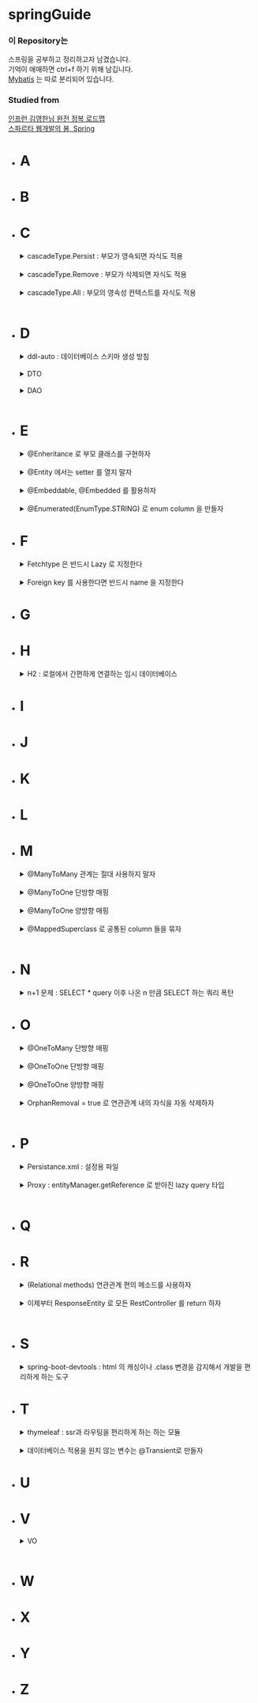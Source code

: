 # springGuide

### 이 Repository는

스프링을 공부하고 정리하고자 남겼습니다.   
기억이 애매하면 ctrl+f 하기 위해 남깁니다.   
[Mybatis](MYBATIS.md) 는 따로 분리되어 있습니다.

### Studied from

[인프런 김영한님 완전 정복 로드맵](https://www.inflearn.com/roadmaps/149)   
[스파르타 웹개발의 봄, Spring](https://spartacodingclub.kr/)

* # A
* # B
* # C
  <details>
  <summary>
  cascadeType.Persist : 부모가 영속되면 자식도 적용 
  </summary>
  <br>
  
  실제로는 반드시 부모 자식의 관계라고 생각하시기보단    
  cascadeType.Persist 가 들어간 클래스와 그 연관된 클래스 관계입니다.    
  
  @OneToMany, @ManyToOne 관계를 만든다고 가정하겠습니다.   
  CascadeType.PERSIST 를 적용하고 싶다고 생각하겠습니다.   
  여기에서 잠시 질문을 하나 드리면   
  
  @OneToMany(cascade = CascadeType.PERSIST) 가 맞을까요?      
  아니면   
  @ManyToOne(cascade = CascadeType.PERSIST) 가 맞을까요?   
  
  여기에서 정답은?   
  "전혀 상관 없다." 입니다.   
  
  @OneToMany, @ManyToOne 관계는 상관이 없습니다.   
  
  CascadeType.PERSIST 가 의미하는 바는   
  내가 쓰인 곳이 PERSIST 된다면, 연관관계의 entity 도 PERSIST 해줘 입니다.   
  
  예를 들어   
  ```java
  Parent parent = new Parent();
  parent.addChild(new Child());
  em.persist(parent);
  ```
  를 한다면, persist는 parent 하나만 적었지만   
  parent 와 child 둘다 persist 되어 저장됩니다.      
  
  ![](images/cascadeType.PERSIST.PNG)   
  
  entityManager 가 죽어가서 JPARepository 로 바꿔보면         
  ```java
  Parent parent = new Parent();
  parent.addChild(new Child());
  parentRepository.add(parent);
  ```
  가 되겠습니다.   
  
  @OneToOne, @OneToMany, @ManyToOne, 어떤 관계이든   
  persist 가 되는 객체에서 지정하여 사용할 수 있습니다.   
  
  cascadeType.Remove 만큼 조심하게 사용하실 필요는 없지만      
  단일하고 연속적으로 생성되는 entity 에 사용하면 좋을 것 같습니다.   
  생각좀 하고 살자 도형아.   
  </details>
  <br>
  
  <details>
  <summary>
  cascadeType.Remove : 부모가 삭제되면 자식도 적용
  </summary>
  <br>

  실제로는 반드시 부모 자식의 관계라고 생각하시기보단    
  cascadeType.Remove 가 들어간 클래스와 그 연관된 클래스 관계입니다.   
  
  cascadeType.Remove 는 .Persist 와 같은 맥락입니다.   
  cascadeType 가 이해가 안되신다면, 먼저 .Persist 를 보고 와주세요.   
  
  그런데 여기에서 궁굼증이 하나 생겼습니다.   
  
  ![](images/cascadeType.PERSIST.PNG)   
  
  다음과 같이 저장되어 있다고 할 때   
    
  parentClass 에서는   
  ```java
  @OneToMany(mappedBy = "parent", cascade = CascadeType.REMOVE)
  List<Child> children = new ArrayList<>();
  ```
  다음과 같이 정의되어 있다면...   
  
  A   
  ```java
  Parent parent = em.find(Parent.class, 1L);
  parent.getChildren().remove(0); 
  em.persist(parent);
  em.flush();
  em.clear();
  ```
  
  B   
  ```java
  Parent parent = em.find(Parent.class, 1L);
  // parent.getChildren().remove(0);  
  em.remove(parent);
  em.flush();
  em.clear();
  ```

  A 와 B 중에서 어떤 방법이 children 을 삭제할까요?   
  
  <br>
  직접 확인해본 결과 정답은 B 였습니다.   
  
  A 에서 삭제가 적용되길 원하신다면 orphanRemoval 을 사용하셔야 합니다.

  </details>
  <br>
  
  <details>
  <summary>
  cascadeType.All : 부모의 영속성 컨텍스트를 자식도 적용
  </summary>
  <br>
  
  위 2개 외에도 모든 cascadeType 을 자식에게 적용합니다.
  </details>
  <br>
* # D
  <details>
  <summary>
  ddl-auto : 데이터베이스 스키마 생성 방침
  </summary>
  <br>
  
  application properties 에 `spring.jpa.hibernate.ddl-auto=` 형태로 존재한다.   
  
  create : 기존 태이블 삭제 후 다시 생성   
  create-drop : create 와 같지만 종료 시점에 삭제   
  update : 변경분만 반영   
  validate : 엔티티와 테이블이 매핑되었는지 확인   
  none : 사용안함   
  
  개발 초기 단계 : create, update    
  테스트 서버 : update, validate      
  운영 서버 : validate, none   
  </details>
  <br>

  <details>
  <summary>
  DTO
  </summary>
  <br>

  data-transfer-object

  데이터가 변경되며 전송될 경우 사용하는 클래스입니다.   
  여기에서 전송이 된다는 것은 controller -> service 같이 layer 를 통과하여 전송되는 의미입니다.   

  데이터의 값들이 코드가 진행되면서 변경되며 조작되어야 할 때 사용합니다.   
  굳이 변경이 되지 않는다면 VO 를 사용합시다.   

  `@Getter`, `@Setter` 를 포함시켜 코드가 진행되는 중 setter 를 통해 변경시킵니다.

  ```java
  @Getter
  @Setter
  public class TravelerDTO {
    private String name;
    private Integer age;
  }
  
  public class Travel {
    public void travelForYear(TravelerDTO travelerDTO){
        travelerDTO.setAge(travelerDTO.getAge() + 1);
    } 
  }
  ```

  @Setter 의 추가는 persistance 안에 들어가서 ORM 된 클래스에만 없어야 하는 것입니다.

  ORM 된 이후에 변경이 되면 db 에도 변경되기에 혼선이 생기는 것을 방지하기 위해 orm 클래스의 @Setter 를 방지하는 것입니다.
  </details>
  <br>
  
  <details>
  <summary>
  DAO
  </summary>
  <br>
  
  data access object   
  
  데이터의 접근을 위한 클래스를 뜻합니다.   
  CRUD 같이 데이터의 접근을 위한 function 들을 정의하고 있습니다.   
  
  예를 들어 jpa 의 repository / mybatis 의 wrapper 는 DAO 입니다.   
  
  ```java
  @Repository
  public interface UserDAO {  // DAO 라는 명칭이나 repository 라는 명칭이나 중요하지 않지만
    public void createUser();  // 회사의 규졍과 규칙을 따르는 것은 중요합니다.
    public void deleteUser();  // 엔트로피를 생성하지 맙시다 ㅋㅋ
    public User getUserById(Integer id);
  } 
  ```
  </details>
  <br>
* # E
  <details>
  <summary>
  @Enheritance 로 부모 클래스를 구현하자
  </summary>
  <br>

  @SupperMapping 의 java 내부 구조는 같습니다.    
  Extends 를 사용해서 부모를 지정해주는 형식입니다.   
  다만 데이터베이스는 3가지로 다르게 구성할 수 있습니다.      
  이 방식들에 따라 @SuperMapping 은 3가지 전략이 있습니다.

  ### JOIN 전략
  ![](images/@SupperMapping조인전략.PNG)   
  부모 클래스 Item
  ```java
  @Entity
  @Enheritance(strategy = InheritanceType.JOINED)
  @DiscriminatorColumn
  public class Item{
    ...
  }
  ```
  자식 클래스 Album/Movie/Book
  ```java
  @Entity
  @DiscriminatorValue("A")
  public class Album extends Item{
    ...
  }
  ```
  ALBUM, MOVIE, BOOK 은 각각 ITEM 의 ID를 받아오는 것을 알 수 있습니다.

  여기에서 DTYPE 이라는 column 이 하나 존재하는데   
  이 column 은 @DiscriminatorColumn 을 추가하면 생기는    
  column 으로 자식이 어떤 class 에 속해있는지 String 으로 나타냅니다.      
  @DiscriminatorColumn 은 생략이 가능합니다.

  만약 테이블명 그대로 DTYPE 에 지정되는 것을 바꾸고 싶다면   
  @DiscriminatorValue("A")으로 직접 자식 클래스에서 구분지을 수 있습니다.

  저장은 java 에서 자식 클래스를 사용하면 부모의 parameter 에 접근할 수 있음으로
  ```java
  Album album = new Album();
  album.setName("Son lux - Bones");
  em.persist(album);
  ```
  같이 사용하시면 됩니다.

  ### SINGLE_TABLE 전략
  ![](images/@SupperMapping싱글테이블전략.PNG)   
  jpa default 전략입니다.   
  Child 와 Parent 를 단일한 테이블에 저장하는 단순한 방법입니다.   
  Join 을 하지 않아 SQL query 의 성능적 이점을 갖습니다.   
  다만 정규화 법칙을 따르지 않아 생기는 문제들도 고려해야 합니다.

  부모 클래스의 item
  ```java
  @Entity
  @Enheritance(strategy = InheritanceType.SINGLE_TABLE)
  //@DiscriminatorColumn
  public class Item{
  ...
  }
  ```
  자식 클래스의 Album/Movie/Book
  ```java
  @Entity
  @DiscriminatorValue("A")
  public class Album extends Item{
    ...
  }
  ```
  모든 내용은 위와 비슷비슷합니다.   
  그런데 여기에서 특이한 점은 `@DiscriminatorColumn` 이 없어도   
  무조건 DTYPE 의 column 이 만들어진다는 점입니다.   
  DTYPE 가 만들어지지 않는다면 어떤 자식인지를 구분하는 것이 불가능합니다.   
  물론 null 값이 어디에 들어갔는지 확인하는 방법이 있겠지만...   
  효율적인 방법이라고 보지 않습니다.   
  마지막으로 null 값들이 들어가서 DB 분들이 좋아하지 않습니다.   

  ### TABLE_PER_CLASS 전략
  ![](images/@SuperMapping테이블퍼클래스전략.PNG)      
  이 전략은 부모 테이블을 생략하고 자식 테이블에 부모 param을 모두 넣는 전략입니다.    
  부모 클래스의 item
  ```java
  @Entity
  @Enheritance(strategy = InheritanceType.SINGLE_TABLE)
  public class Item{
  ...
  }
  ```
  자식 클래스의 Album/Movie/Book
  ```java
  @Entity
  public class Album extends Item{
    ...
  }
  ```

  여기에서 주의해서 보셔야 할 점은   
  `@DiscriminatorColumn`, `@DiscriminatorValue`가 없어진다는 점입니다.   
  위의 그림을 자세히 보시면 각 child 가 테이블로 분리되어서   
  DTYPE 이 필요가 없어진다는 것을 알 수 있습니다.

  이 전략은 치명적인 단점이 있습니다.   
  한개의 id를 통해 찾으려고 한다면 3개의 테이블을 조회해야 합니다. 그래서 현업에서는 사용되지 않습니다.
  </details>
  <br/>

  <details>
  <summary>
  @Entity 에서는 setter 를 열지 말자
  </summary>
  <br>

  @Setter 가 열려 있어 너무 많은 변경 포인트가 있다면 유지보수가 어렵다   
  @Setter 는 그 의도를 파악하기 어렵다.    
  또한 객체의 일관성을 보장하기 어렵다.     
  Constructor, builder 를 최대한 활용하자.    
  가령 사용하더라도 정해진 비즈니스 로직을 짜서 규정하고 사용하자.
  </details>
  <br>
  
  <details>
  <summary>
  @Embeddable, @Embedded 를 활용하자
  </summary>
  <br>

  Entity 내부 Class 를 관계형 연결(일 대 다, 일 대 일...etc) 없이 나타낼 수 있다.   
  @Embedded 안에는 @NoArgsConstructor 가 필요하다.    
  
  Java 내에서만 적용된다   
  
  @Embeddable   
  
  ```java
  @Embeddable
  @Getter
  public class Address {
  private  String city;
  private String street;
  private String zipcode;
  }
  ``` 
  
  @Embedded
  ```java
  @NoArgsConstructor(access = AccessLevel.PROTECTED)
  @Getter
  @Entity
  public class Member {
      @Id
      @GeneratedValue(strategy = GenerationType.IDENTITY)
      @Column(name = "member_id")
      private Long id;
  
      @Column
      private String name;
  
      @Embedded
      private Address address;
  }
  ``` 
  
  Java 내에서만 적용되며 database 에 관계형으로 정의되지 않는다.    
  
  ![](images/@embedded.PNG)   

  이제 조금 더 심화된 내용으로 들어가면...   
  
  임베디드의 연관관계    
  
  ![](images/@EmbeddedMapping.PNG)    
  
  임베디드 클레스에 임베디드 클래스를 넣으면 조금 더 정리 정돈이 될 수 있습니다.          

  @Entity 안에 @Embedded 안에 @Embedded 를 넣어봅시다.

  ```java
  @Entity
  public class Parent {
  
  @Id
  @GeneratedValue
  private Long id;

  @Embedded
  private Embedable embedable;
  }
  ```
  entity

  ```java
  @NoArgsConstructor
  @Embeddable
  public class embeddable {
  
      private String jack;
  
      @Embedded
      private Embedable2 embedable2;
  }
  ```
  entity -> embedded

    ```java
  @NoArgsConstructor
  @Embeddable
  public class embeddable2 {
  
      private String shit;
  }
  ```
  entity -> embeddable -> embeddable2    

  모든 embeddable 은 반드시 @NoArgsConstructor 를 갖고 있어야 합니다.    

  이렇게 만들면     
  
  ![](images/@EmbeddedTypeJoin.PNG)    
  테이블은 이렇게 정의됩니다.   
  
  이제 entity -> embeddable -> embeddable2 관계는 가능하니...   
  entity -> embeddable -> entity2 을 구현해보겠습니다.   
  
  위의 클래스는 다 그대로 가져가는데 Embeddable2 만 좀 수정하면 됩니다.      
  
  ```java
  @NoArgsConstructor
  @AllArgsConstructor
  @Getter
  
  @Embeddable
  public class Embeddable2 {
  
  private String jack;
  
      // 위어서 추가되는 부분
      @OneToOne
      @JoinColumn(name = "ENTITY_CHILD_ID")
      private EntityChild entityChild;
  }
  ```
  
  그리고 추가되는 EntityChild Class 를 만듭니다.   
  
  ```java
  @Getter
  @NoArgsConstructor
  
  @Entity
  @Table(name = "ENTITY_CHILD")
  public class EntityChild {
  @Id
  @GeneratedValue(strategy = GenerationType.IDENTITY)
  private Long id;
  }
  ```
  
  이렇게 되면   
  ![](images/@EmbeddedEntity.PNG)   
  가 됩니다.    
  
  하면서 이상하게 query 가 테이블 명을 잘못 적어서 @Table 을 지정해줘야 했지만 
  이정도 에러들은 다 잡아내실 수 있는 분들이라 믿습니다.   
  </details>
  <br>

  <details>
  <summary>
  @Enumerated(EnumType.STRING) 로 enum column 을 만들자
  </summary>
  <br>

  반드시 EnumType.STRING 을 사용하자    
  Integer 는 enum 이 삭제/변경되었을 때 같은 숫자가 중복되어 사용된다   
  
  ```java
  enum OrderStatus {
    ORDER, CANCEL;
  }
  ```  
  
  ```java
  @Getter
  @Entity
  public class Order {
      @Id
      @GeneratedValue(strategy = GenerationType.IDENTITY)
      private Long id;
    
      @Enumerated(EnumType.STRING)
      private OrderStatus status;
  }
  ```
  </details>

* # F
  <details>
  <summary>
  Fetchtype 은 반드시 Lazy 로 지정한다
  </summary>
  <br>

  모든 연관된 테이블들이 딸려 나와서 n+1 폭탄을 맞고 싶지 않다면 lazy 로 사용하자      
  쿼리는 본인이 customize 하여 최적화 할 수 있게끔 만들어야 한다   
  
  fetchtype 을 지정하지 않은 경우   
  @ManyToOne 의 경우 FetchType 은 eager 이며   
  @OneToMany 의 경우 FetchType 은 lazy 이다.   
  
  @ManyToOne 에 주의하자.    
  
  lazy 가 설정된 이후 getter 를 사용하면 query 가 나간다.   
  
  n+1 문제는 여기에도 정리되어 있으니 확인하자.
  </details>
  <br>
  
  <details>
  <summary>
  Foreign key 를 사용한다면 반드시 name 을 지정한다
  </summary>
  <br>

  연관 관계 중 foreign key 가 생성된다면 spring 에서 임의로 이름을 만든다      
  임의로 지정된 이름은 JJ9J21D82 같은 gibberish 이기 때문에 user_account_fk 처럼 정의하자   
  
  ```java
  @JoinColumn(name = "account_id", foreignKey = @ForeignKey(name = "user_account_fk"))
  ``` 
  
  반드시 fk를 사용하지 않아도 된다.   
  조금 더 유연한 시스템을 운영하고 싶다면 fk를 사용하지 않고 연결관계를 정의만 하는 것 또한 하나의 방법이다.   
  </details>
* # G
* # H
  <details>
  <summary>
  H2 : 로컬에서 간편하게 연결하는 임시 데이터베이스

  </summary>
  <br>

    * 설치   
      우선 spring initializr 에서 h2 가 추가됬는지 확인한다.   
      [h2 설치 링크](https://www.h2database.com/html/main.html)   
      설치된 경로에서 \H2\bin 을 들어간다.   
      h2.sh 또는 bat 을 실행한다.   
      localhost:8082 를 들어간다.   
      JDBC url 을 jdbc:h2:file:~/testDB 로 바꾼다.   
      :mem 의 경우 메모리 :file 의 경우 파일 저장이다.   
      ~/의 경로는 user 에서 시작된다.   
      저장된 파일 경로 예시 : C:\Users\doe\testDB.mv.db   
      jdbc:h2:file:D:\Program Files (x86)\H2\saved\testDB 로 특정 경로를 지정해도 된다.         
      <br>

    * 연결  
      스프링과 h2의 연결은 application.properties 에서
      ```
      spring.datasource.url=jdbc:h2:tcp://localhost/~/testDB
      spring.datasource.driverClassName=org.h2.Driver
      spring.datasource.username=sa
      spring.datasource.password=
      spring.jpa.database-platform=org.hibernate.dialect.H2Dialect
      ``` 
      testDB는 사용자가 지정한 명칭으로 바꿔도 된다.      
      그 이외에 추가하면 좋은 properties 도 잊지 말자
      ```
      # 테이블이 없다면 자동으로 생성한다.
      spring.jpa.hibernate.ddl-auto=create
      # sql 을 로깅으로 표시한다.
      # spring.jpa.show-sql=true
      logging.level.org.hibernate.sql = debug
      ``` 
  </details>
* # I
* # J
* # K
* # L
* # M
  <details>
  <summary>
  @ManyToMany 관계는 절대 사용하지 말자
  </summary>
  <br>

  many to many 사이의 테이블은 entity 로 정의되지 않는다.      
  Relation 으로 자동 생성되어서 변경에 용의하지 않다.   
  
  중간 테이블 엔티티를 직접 만들고 사용하도록 하자.   
  </details>
  <br/>

  <details>
  <summary>
  @ManyToOne 단방향 매핑
  </summary>
  <br>
  
  ![](images/@ManyToOne단방향.PNG)   
  Team 과 Member class 가 있다고 가정하면   
  Member class 에서
  ```java
  @ManyToOne
  @JoinColumn(name = "team_id")
  private Team team;
  ``` 
  으로 team 을 매핑한다.   
  
  그리고 단방향임으로 Team class 에서는 members 을 참조하지 않는다.   
  그럼으로 Team class 에서 `List<Member> members` 는 존재하지 않아도 된다.   
  </details>
  <br>
  
  <details>
  <summary>
  @ManyToOne 양방향 매핑
  </summary>
  <br>
  
  ![](images/@ManyToOne양방향.PNG)   
  Team 과 Member class 가 있다고 가정하면   
  Member class 에서
  ```java
  @ManyToOne
  @JoinColumn(name = "team_id")
  private Team team;
  ``` 
  Team class 에서
  ```java
  @OneToMany(mappedBy = "team")
  private List<Member> members = new ArrayList<>();
  ``` 
  로 매핑한다.   
  
  여기에서 `@OneToMany` 의 `mappedBy` 는 member class 의 Team 객체 명 team 을 지정한다.   
  
  또한 Many 쪽이 외래키를 가져야 하고 One 쪽은 mapping 을 당하는 쪽이라서 수동태의 mappedBy 가 지정되는 것이다.   
  </details>
  <br/>

  <details>
  <summary>
  @MappedSuperclass 로 공통된 column 들을 묶자
  </summary>
  <br>
  
  ![](images/@MappedSuperClass.PNG)   
  두가지 객체에서 공통된 column 이 많이 사용된다 싶으면   
  DB 에 적용되지 않으면서 다른 class 에 옮겨 통일시킬 수 있습니다.   
  
  BaseEntity   
  ```java
  @MappedSuperclass
  public abstract class BaseEntity{
    @Column
    private String name;
  }
  ```
  
  Member   
  ```java
  @Entity
  public class Member extends BaseEntity{
    ...
  }
  ```
  
  @Inheritance 와 다른 점이라고 한다면   
  Inheritance 는 부모관계에 따라 SQL 에도 적용되는 strategy 들이 있다는 점이다.   
  그래서 `em.find(BaseEntity.class, id)` 같은 조회는 불가능하다.    
  또한 직접 사용할 일이 없다면 abstract 를 붙여 추상 클래스로 바꾸자.   
  </details>
  <br>
  
* # N
  <details>
  <summary>
  n+1 문제 : SELECT * query 이후 나온 n 만큼 SELECT 하는 쿼리 폭탄
  </summary>
  <br>

  ![](images/n+1.PNG)
  이런 쿼리문이 보인다면 n + 1 문제입니다.   
  Spring 에서 n + 1 이 생긴다면 fetchtype.eager 를 하였는지 확인합시다.   
  For each 문에서도 n + 1 이 발생할 수 있습니다.   
  
  해결법은 크게 2가지 있습니다.   
  
  Join fetch
  ```java
  @Query("select a from books a join fetch a.users")
  List<books> findAllJoinFetchUsers();
  ```
  2중 join fetch   
  ```java
  @Query("select a from books a join fetch a.users u join fetch u.account")
  List<books> findAllJoinFetchUsersWithAccount();
  ``` 
  join fetch 는 inner join 입니다.   
  <br>
  
  Entity graph   
  ```java
  @EntityGraph(attributePaths = "users")
  @Query("select a from book a")
  List<Academy> findAllEntityGraphUsers();
  ``` 
  2중 entity graph
  ```java
  @EntityGraph(attributePaths = {"users", "users.account"})
  @Query("select a from book a")
  List<Academy> findAllEntityGraphUsersWithAccount();
  ``` 
  entity graph 는 left outer join 입니다.   
  
  [join 을 밴다이어그램으로 설명](https://joins.spathon.com/)   
  
  </details>
* # O
  <details>
  <summary>
  @OneToMany 단방향 매핑
  </summary>
  <br>
  
  ![](images/@OneToMany단방향.PNG)    
  Team class 내에서   
  ```java
  @OneToMany
  @JoinColumn(name = "team_id")
  private List<Member> members = new ArrayList<>();
  ```
  를 하면 되고 단방향이기에 member class 에서 지정하지 않는다.   
  
  동작은 한다. 다만!   
  다음과 같은 구조에는 성능 최적화에 큰 문제가 있다.   
  
  예를 들어   
  ```java
  Member member = new Member("김도형");
  em.persist(member);
  
  Team team = new Team("1조");
  team.getMembers().add(member);
  em.persist(team);
  ```
  에서      
  ```java
  Team team = new Team("1조");
  team.getMembers().add(member);
  em.persist(team);
  ```
  이 부분이 실행 될 때   
  Team 객체 내에서는 members 가 존재하지만   
  TEAM 테이블에는 members 를 지정할 수 있는 방법이 없다.   
  그래서 hibernate 는 MEMBER table 의 TEAM_ID 를 조작하여   
  UPDATE query 를 추가하게 되어 낭비가 일어난다.   
  
  @ManyToOne 단방향이나 양방향을 활용하자.   
  Java 와 SQL 의 연결 구성이 같은 곳에서 일어나는 것을 알 수 있어 더 단순하고, 더 최적화에 용이하다.   
  위의 문제도 member 는 team_id를 바로 지정하며 insert 되게 바뀐다.     
  </details>
  <br/>
  
  <details>
  <summary>
  @OneToOne 단방향 매핑
  </summary>
  <br>
  
  ![](images/@OneToOne단뱡향.PNG)   
  Member Class 에서   
  ```java
  @OneToOne
  @JoinColumn(name = "LOCKER_ID")
  private Locker locker;
  ```
  로 지정하면 된다.   
  
  반대로 locker 를 주체로 만들고 싶다면   
  locker 에 `private Member member` 를 지정하면 된다.   
  
  단방향임으로 반대쪽에는 참조를 넣지 않는다.   
  </details>
  <br/>
  
  <details>
  <summary>
  @OneToOne 양방향 매핑
  </summary>
  <br>
  
  ![](images/@OneToOne양방향.PNG)   
  양방향의 경우 java 내에서는 양쪽이 그 반대쪽의 참조 변수를 갖고 있다.   
  다만 SQL 은 member 한쪽에서만 foreign key 를 들고 있는 것을 볼 수 있다.   
  
  그럼으로 fk 가 들어있는 Member class 에서는   
  ```java
  @OneToOne
  @JoinColumn(name = "LOCKER_ID")
  private Locker locker;
  ```
  참조만 되는 Locker class 에서는   
  ```java
  @OneToOne(mappedBy = "locker")
  private Member member;
  ```
  같이 작성하면 된다.   
  
  여기에서의 중점은    
  `@JoinColumn` 이 지정된 쪽이 외부키 column 을 만드는 쪽이고   
  `mappedBy` 를 사용하는 곳이 위의 외부키로 mapping 당하는 쪽이다.   
  </details>
  <br/>
  
  <details>
  <summary>
  OrphanRemoval = true 로 연관관계 내의 자식을 자동 삭제하자
  </summary>
  <br>
  
  CascadeType.REMOVE 는 부모가 삭제되면 자식이 삭제된다는 성질을 뜁니다.   
  하지만 .REMOVE 는 arrayList 같이 지정된 parameter 에서 remove 된 자식은 적용하지 않았습니다.   
  이러한 기능을 OrphanRemoval 이 수행해줍니다.   
  
  ```java
  @OneToMany(orphanRemoval=true)
  List<Child> children = new ArrayList<>();
  ```
  로 parent 에서 지정된다면   
  자식이 1개 있을 때     
  ```java
  Parent parent = em.find(Parent.class, 0);
  parent.getChildren().remove(0);
  em.persist(parent);
  ```
  하면 자식이 자동으로 삭제된다는 의미입니다.

  물론 이는 @OneToMany 의 관계 뿐만 아니라 @OneToOne 관계에도 적용됩니다.   
  List 가 아니라 단일 parameter 도 setter 로 null 을 만들어 삭제할 수 있다는 의미입니다.      

  ```java
  Parent parent = em.find(Parent.class, 1L);
  parent.setChild(null);  
  em.persist(parent);
  ```

  ![](images/orphanremoval%20의심.PNG)    
  자신의 주장이 의심되어 확인해보는 피곤한 성격...   
  
  그리고 CascadeType.REMOVE 의 특징을 그대로 갖고 있습니다.      
  부모 entity 가 삭제되면 자식 entity 도 삭제됩니다.   
  
  어! 그러면 persist 된 객체에 그대로 적용하면 데이터베이스에도 바로 적용되니까 좋잖아?!   
  개꿀! 하면서 남용하시면 큰일납니다.   
  
  우선 관계가 완전히 단일하며 종속적이여야 합니다.   
  즉 child 는 parent 외 다른 곳에 fk 가 있으면 안됩니다.      
  fk 에러가 뜨면서 삭제가 안될 수 있습니다.   
  당연한 예기일지도 모르겠지만 그래도 2번 체크합시다.   

  <br>
  
  OrphanRemoval = true 의 자식은    
  부모에게 완전 종속적인가요?   
  다른 곳의 fk 로 사용되고 있지 않나요?    
  
  </details>
  <br>
* # P
  <details>
  <summary>
  Persistance.xml : 설정용 파일
  </summary>
  <br>
  application.properties 의 구 버전이다.   
  resources/META-INF/persistence.xml 에 들어간다.   
  
  ```
  <?xml version="1.0" encoding="UTF-8"?>
  <persistence version="2.2"
  xmlns="http://xmlns.jcp.org/xml/ns/persistence" xmlns:xsi="http://www.w3.org/2001/XMLSchema-instance"
  xsi:schemaLocation="http://xmlns.jcp.org/xml/ns/persistence http://xmlns.jcp.org/xml/ns/persistence/persistence_2_2.xsd">
  <persistence-unit name="hello">
  <properties>
  <!-- 필수 속성 -->
  <property name="javax.persistence.jdbc.driver" value="org.h2.Driver"/>
  <property name="javax.persistence.jdbc.user" value="sa"/>
  <property name="javax.persistence.jdbc.password" value=""/>
  <property name="javax.persistence.jdbc.url" value="jdbc:h2:tcp://localhost/~/testDB"/>
  <property name="hibernate.dialect" value="org.hibernate.dialect.H2Dialect"/>
  
              <!-- 옵션 -->
              <property name="hibernate.show_sql" value="true"/>
              <property name="hibernate.format_sql" value="true"/>
              <property name="hibernate.use_sql_comments" value="true"/>
              <!--<property name="hibernate.hbm2ddl.auto" value="create" />-->
          </properties>
      </persistence-unit>
  </persistence>
  ``` 
  
  `<persistence-unit name="hello">` 에서 name 을 지정해 주면   
  ```java
  Persistence.createEntityManagerFactory("hello");   
  EntityManager em = emf.createEntityManager();
  ```
  으로 연결된다.   
  
  `<property name="hibernate.dialect" value="org.hibernate.dialect.H2Dialect"/>`의 dialect 는 방언인데 
  다양한 데이터베이스를 사투리로서 이해하고 있다. `H2Dialect` 로 주어진 사투리를 표준말로 변경하겠다는 의미이다.

  필요에 따라 추가적으로 옵션을 넣을 수 있다.
  </details>
  <br>

  <details>
  <summary>
  Proxy : entityManager.getReference 로 받아진 lazy query 타입    
  </summary>
  <br>

  ![](images/proxy.PNG)   
  
  프록시는 처음 em.getReference 로 받아집니다.   
  받아진 프록시를 .getClass 를 할 경우 $HibernateProxy$ 하고 타입명이 다르게 나온다는 것을 볼 수 있습니다.        
  
  이제 get을 한다면 어떻게 될까요?    
  프록시 안에는 target 이라고 정보를 가져올 객체의 포인터가 있습니다.   
  해당 포인터가 null 을 가리킨다면 db에 쿼리를 날리고 target 을 체우는 형식으로 동작합니다.   
  
  그렇다면...   
  ```java
  Member member = em.getReference(Member.class, 1L);
  member.getName();
  soutv(member.getClass());
  ```
  는 어떻게 출력될까요?   
  프록시로 출력될까요? 아니면 Member 로 출력될까요?   
  
  정답은 프록시입니다.   

  위의 정답이 프록시로 나온다면 저희는 또 한가지 주의할 점이 있습니다.   
  
  바로 타입 체크에서 주의해야 한다는 점입니다.      
  
  `member.getClass() == Member.class` 를 사용할 것이 아니라...   
  `member1 instanceof Member` 를 사용하셔야 일치하게 나옵니다.    
  해당 프록시는 Member 를 상속받기 때문에 instanceof 가 true 로 나옵니다.   
  </details>
  <br>
* # Q
* # R
  <details>
  <summary>
  (Relational methods) 연관관계 편의 메소드를 사용하자
  </summary>
  <br>

  관계가 있는 entity 를 저장할 때 양측의 객체를 변경해야 한다.   
  이를 method 로 묶자.

  ```java
    // many to one 관계 (Child to Parent)
    public void setParent(Parent parent){
        this.parent = parent;
        parent.getChildren().add(this);
    }

    // one to many 관계 (Parent to Child)
    public void addChild(Child child){
        children.add(child);
        child.setParent(this);
    }
  
    // one to one 관계 (Husband to Wife)
    public void setWife(Wife wife){
        this.wife = wife;
        wife.setHusband(this);
    }
    // many to many 는 사용하지 말자
  ``` 

  주의할 점이 있는데   
  연관 관계 메소드가 정의된 곳을 규정해야 한다.   
  Child 에 정의될지 Parent 에 정의될지 일관성이 필요하다.   
  예를 들어 foreign key 가 단일 방향으로 설계되었다면   
  Foreign key 가 규정된 entity 에 정의한다던지 원칙을 정해야 한다.

  또한 양측에 편의 메소드를 정의하여 중복해서 넣는 실수가 생길 수 있다.   
  단일한 방향에 setter를 만들어 사용을 강제하는 것이 좋다.
  </details>
  <br>
  
  <details>
  <summary>
  이제부터 ResponseEntity 로 모든 RestController 를 return 하자
  </summary>
  <br>
  
  ```java
  // 상품 상세 페이지 (단일 상품 정보 가져오기)
  @GetMapping(value = "product/{id}")
  public ResponseEntity<ResponseDTO> getById(@PathVariable long id) {
      return ResponseEntity.ok().body(productService.findOne(id));
  }
  ```
  이 코드에서는 builder method 를 사용했습니다.   
  `ResponseEntity` `.ok` 로 이어지는 것을 보면    
  `ResponseEntity` 빌더에 httpStatusCode 를 지정할 수 있습니다.    
  그래서 이렇게 변경이 가능합니다.    

  `ResponseEntity.ok()` 200   
  `ResponseEntity.badRequest()` 400   
  `ResponseEntity.internalServerError()` 500   
  
  이 외에도 3~4개 정도 더 있지만 다양한 status 들을 모두 포함하고 있지는 않습니다.   

  그래서 builder 안에는 `.status()` 구문이 있는데   
  `ResponseEntity.status(HttpStatus.ACCEPTED)` 같이 사용하면   
  `HttpStatus` 클래스 내의 다양한 status code 들을 사용할 수 있습니다.       
  
  이 외에도 `new ResponseEntity<>(response, HttpStatus.ACCEPTED);` 같은 방법도 있습니다.    
  이는 앞에 선언 후 중간에 response 를 변경해야 할 경우에 사용하면 좋을 것 같습니다.    
  
  `.contentType(MediaType.APPLICATION_JSON)` 같이   
  application type header 를 추가할 수 있고   
  
  `.header(HttpHeaders.CONTENT_LANGUAGE,"ko-KR")` 처럼   
  header 에 자주 쓰이는 구문들을 `HttpHeaders` 에서 가져와 사용할 수 있습니다.   
  
  마지막으로 `.body(response)` 를 붙여 response 를 돌려주면 됩니다.   
  
  
  </details>
  <br>
  
* # S
  <details>
  <summary>
  spring-boot-devtools : html 의 캐싱이나 .class 변경을 감지해서 개발을 편리하게 하는 도구
  </summary>
  <br>

    * 설치방법   
      <br>
      gradle 의 경우   
      `compileOnly ('org.springframework.boot:spring-boot-devtools')`   
      <br>
      maven 경우
      ```
      <dependency>
          <groupId>org.springframework.boot</groupId>
          <artifactId>spring-boot-devtools</artifactId>
          <optional>true</optional>
      </dependency>
      ```

      compileOnly 의 이유   
      [링크](https://docs.spring.io/spring-boot/docs/1.5.16.RELEASE/reference/html/using-boot-devtools.html)      
      <br>
    * 활용   
      파일이 변경된 경우   
      ctrl+shift+F9 (build->recompile)    
      을 눌려 프로젝트에 바로 적용한다.   
      <br>
      .html 의 경우 캐쉬 없이 바로 적용되고   
      .class 의 경우 프로젝트가 rerun 된다.

  </details>
* # T
  <details>
  <summary>
  thymeleaf : ssr과 라우팅을 편리하게 하는 하는 모듈
  </summary>
  <br>

    * 보내고 받는 법
      ```java
      @RequiredArgsConstructor
      @Controller
      public class MemberController {
      @GetMapping("/hello")
      public String hello(Model model){
          model.addAttribute("name","김도형");
          return "hello";
          }
      }
      ```   
      보면 `@RestController` 가 아니라 `@Controller` 를 사용한다는 것을 알 수 있다.    
      rest 는 rest api, 그냥 controller 는 페이지의 전환을 위해서 주로 사용된다.   
      return "hello" 는 resources/templates/hello.html 을 반환한다.   
      `model.addAttribute("name","김도형");`로 변수를 전달하면   
      hello.html 에서   
      `<p th:text="'안녕하세요~' + ${data} + '님'" ></p>`   
      처럼 사용할 수 있다.   
      <br>
    * 문법   
      [여기](https://eblo.tistory.com/55) 를 참조

  </details>
  <br>

  <details>
  <summary>
  데이터베이스 적용을 원치 않는 변수는 @Transient로 만들자
  
  </summary>
  <br>
  
  드랍다운 내용
  </details>
  
* # U
* # V
  <details>
  <summary>
  VO
  </summary>
  <br>
  
  value object   
  
  값 객체   
  
  번역에서도 알 수 있듯이 값을 나타내기 위한 객체로 그 값의 변동이 있어서는 안됩니다.   
  @Setter 를 설정하지 않고 constructor 를 통해 final 변수들을 지정합니다.   
  
  db 에서 받은 값을 VO 로 오해하실 수 있지만 DB 에서 받는 값은 DAO data-access-object 입니다.   
  
  ```java
  @Getter
  public class ResponseVO {
    private final Integer code;
    private final Method method;
    private final String body;
  
    // 생성자로 final 값들을 만들고 더이상 변동시키지 않는다.
    public ResponseVO(Integer code, Method method, String body){
      this.code = code;
      this.method = method;
      this.body = body;
    }
  }
  ```
  
  회사에서 이 규칙이 잘 지켜지지 않는다는 것이 함정...   
  </details>
  <br>
* # W
* # X
* # Y
* # Z
